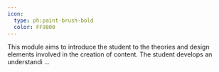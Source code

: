 ```yaml
---
icon:
  type: ph:paint-brush-bold
  color: FF9800
---
```


This module aims to introduce the student to the theories and design elements involved in the creation of content. The student develops an understandi ... 
